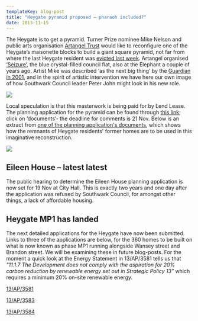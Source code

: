 ```yaml
---
templateKey: blog-post
title: "Heygate pyramid proposed – pharaoh included?"
date: 2013-11-15
---
```

The Heygate is to get a pyramid.  Turner Prize nominee Mike Nelson and public arts organisation [Artangel Trust](http://www.artangel.org.uk/)  would like to reconfigure one of the Heygate’s maisonette blocks to build a giant square pyramid, not far from where the last Heygate resident was [evicted last week](/2013-11-06-southwark-sends-in-the-heavy-mob/).  Artangel organised [‘Seizure’](http://www.artangel.org.uk/projects/2008/seizure), the blue crystal-filled council flat, also at the Elephant a couple of years ago.  Artist Mike was described ‘as the next big thing’ by the [Guardian in 2001](http://www.theguardian.com/culture/2001/sep/04/artsfeatures.turnerprize2001), and in the spirit of artistic intervention we have here our own image of how Southwark Council leader Peter John might look in his new role.

![](http://crappistmartin.github.io/images/pjtutankhaman.jpg) 

Local speculation is that this masterwork is being paid for by Lend Lease. The planning application for the pyramid can be found through [this link](http://planningonline.southwark.gov.uk/AcolNetCGI.exe?ACTION=UNWRAP&RIPNAME=Root.PgeResultDetail&TheSystemkey=9552014); click on ‘documents’- the deadline for comments is 21 Nov. Below is an extract from [one of the planning application's documents](http://planningonline.southwark.gov.uk/DocsOnline/Documents/328350_1.pdf), which shows how the remnants of Heygate residents' former homes are to be used in this imaginative reconstruction.

![](http://crappistmartin.github.io/images/pyramid1.jpg) 
 
## Eileen House – latest latest
The public hearing to determine the Eileen House planning application is now set for 19 Nov at City Hall.  This is exactly two years and one day after the application was refused by Southwark Council, for amongst other things, a lack of affordable housing.

## Heygate MP1 has landed
The next detailed applications for the Heygate have now been submitted. Links to three of the applications are below, for the 360 homes to be built on what is now known as phase MP1 running alongside Wansey street and Brandon street. We will be examining these in future blog-posts. For the moment a quick look at the Energy Statement in 13/AP/3581 tells us that _"11.1.7 The Development does not comply with the aspiration for 20% carbon reduction by renewable energy set out in Strategic Policy 13"_ which requires a minimum 20% on-site renewable energy.

[13/AP/3581](http://planningonline.southwark.gov.uk/AcolNetCGI.exe?ACTION=UNWRAP&RIPNAME=Root.PgeDocs&TheSystemkey=9551917)

[13/AP/3583](http://planningonline.southwark.gov.uk/AcolNetCGI.exe?ACTION=UNWRAP&RIPNAME=Root.PgeDocs&TheSystemkey=9551919)

[13/AP/3584](http://planningonline.southwark.gov.uk/AcolNetCGI.exe?ACTION=UNWRAP&RIPNAME=Root.PgeDocs&TheSystemkey=9551920)
 
